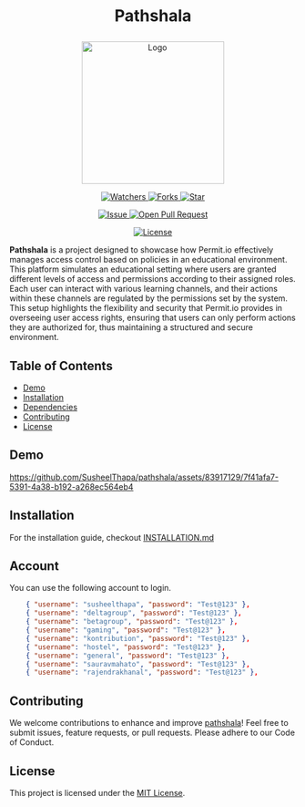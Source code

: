 # <p align="center">Pathshala</p>

<p align="center">
        <img src="https://github.com/SusheelThapa/pathshala/assets/83917129/b37d1445-b4fa-4dd1-958b-abfab9ec5377" alt="Logo" width="250px/>
</p>
<p align="center">
    <p align="center">
        <a href="https://github.com/SusheelThapa/pathshala/" target="blank">
            <img src="https://img.shields.io/github/watchers/SusheelThapa/pathshala?style=for-the-badge&logo=appveyor" alt="Watchers"/>
        </a>
        <a href="https://github.com/SusheelThapa/pathshala/fork" target="blank">
            <img src="https://img.shields.io/github/forks/SusheelThapa/pathshala?style=for-the-badge&logo=appveyor" alt="Forks"/>
        </a>
        <a href="https://github.com/SusheelThapa/pathshala/stargazers" target="blank">
            <img src="https://img.shields.io/github/stars/SusheelThapa/pathshala?style=for-the-badge&logo=appveyor" alt="Star"/>
        </a>
    </p>
    <p align="center">
        <a href="https://github.com/SusheelThaapa/pathshala/issues" target="blank">
            <img src="https://img.shields.io/github/issues/SusheelThapa/pathshala.svg?style=for-the-badge&logo=appveyor" alt="Issue"/>
        </a>
        <a href="https://github.com/SusheelThapa/pathshala/pulls" target="blank">
            <img src="https://img.shields.io/github/issues-pr/SusheelThapa/pathshala.svg?style=for-the-badge&logo=appveyor" alt="Open Pull Request"/>
        </a>
    </p>
    <p align="center">
        <a href="https://github.com/SusheelThapa/pathshala/blob/master/LICENSE" target="blank">
            <img src="https://img.shields.io/github/license/SusheelThapa/pathshala?style=for-the-badge&logo=appveyor" alt="License" />
        </a>
    </p>
</p>

<p align="center">

**Pathshala** is a project designed to showcase how Permit.io effectively manages access control based on policies in an educational environment. This platform simulates an educational setting where users are granted different levels of access and permissions according to their assigned roles. Each user can interact with various learning channels, and their actions within these channels are regulated by the permissions set by the system. This setup highlights the flexibility and security that Permit.io provides in overseeing user access rights, ensuring that users can only perform actions they are authorized for, thus maintaining a structured and secure environment.

</p>

## Table of Contents

- [Demo](#demo)
- [Installation](#installation)
- [Dependencies](#dependencies)
- [Contributing](#contributing)
- [License](#license)

## Demo

https://github.com/SusheelThapa/pathshala/assets/83917129/7f41afa7-5391-4a38-b192-a268ec564eb4

## Installation

For the installation guide, checkout [INSTALLATION.md](./INSTALLATION.md)

## Account

You can use the following account to login.

```json
    { "username": "susheelthapa", "password": "Test@123" },
    { "username": "deltagroup", "password": "Test@123" },
    { "username": "betagroup", "password": "Test@123" },
    { "username": "gaming", "password": "Test@123" },
    { "username": "kontribution", "password": "Test@123" },
    { "username": "hostel", "password": "Test@123" },
    { "username": "general", "password": "Test@123" },
    { "username": "sauravmahato", "password": "Test@123" },
    { "username": "rajendrakhanal", "password": "Test@123" },
```

## Contributing

We welcome contributions to enhance and improve [pathshala](CONTRIBUTING.md)! Feel free to submit issues, feature requests, or pull requests. Please adhere to our Code of Conduct.

## License

This project is licensed under the [MIT License](/LICENSE).
